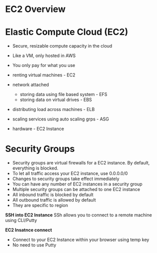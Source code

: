 # EC2 Overview

# Elastic Compute Cloud (EC2)

- Secure, resizable compute capacity in the cloud
- Like a VM, only hosted in AWS
- You only pay for what you use

- renting virtual machines - EC2
- network attached
  - storing data using file based system - EFS
  - storing data on virtual drives - EBS
- distributing load across machines - ELB
- scaling services using auto scaling grps - ASG
- hardware - EC2 Instance

# Security Groups

- Security groups are virtual firewalls for a EC2 instance. By default, everything is blocked.
- To let all traffic access your EC2 instance, use 0.0.0.0/0
- Changes to security groups take effect immediately
- You can have any number of EC2 instances in a security group
- Multiple security groups can be attached to one EC2 instance
- All inbound traffic is blocked by default
- All outbound traffic is allowed by default
- They are specific to region


**SSH into EC2 Instance**
SSh allows you to connect to a remote machine using CLI/Putty

**EC2 Insatnce connect**
- Connect to your EC2 Instance within your browser using temp key
- No need to use Putty